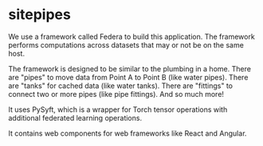 # sitepipes

We use a framework called Federa to build this application. The framework performs computations across datasets that may or not be on the same host. 

The framework is designed to be similar to the plumbing in a home. There are "pipes" to move data from Point A to Point B (like water pipes). There are "tanks" for cached data (like water tanks). There are "fittings" to connect two or more pipes (like pipe fittings). And so much more!

It uses PySyft, which is a wrapper for Torch tensor operations with additional federated learning operations. 

It contains web components for web frameworks like React and Angular.
